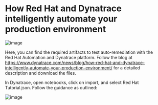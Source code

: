 # How Red Hat and Dynatrace intelligently automate your production environment

![image](https://github.com/Dynatrace/Dynatrace-workflow-samples/assets/96291004/7db9e8d0-b6de-48a8-8481-50a5647de924)

Here, you can find the required artifacts to test auto-remediation with the Red Hat Automation and Dynatrace platform.
Follow the blog at https://www.dynatrace.com/news/blog/how-red-hat-and-dynatrace-intelligently-automate-your-production-environment/ for a detailed description and download the files. 

In Dynatrace, open notebooks, click on import, and select Red Hat Tutorial.json. Follow the guidance as outlined: 

![image](https://github.com/Dynatrace/Dynatrace-workflow-samples/assets/96291004/cd78c527-9923-40c6-9002-ddc32f508f73)
